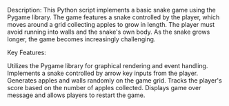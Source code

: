 Description:
This Python script implements a basic snake game using the Pygame library. The game features a snake controlled by the player, which moves around a grid collecting apples to grow in length. The player must avoid running into walls and the snake's own body. As the snake grows longer, the game becomes increasingly challenging.

Key Features:

Utilizes the Pygame library for graphical rendering and event handling.
Implements a snake controlled by arrow key inputs from the player.
Generates apples and walls randomly on the game grid.
Tracks the player's score based on the number of apples collected.
Displays game over message and allows players to restart the game.
